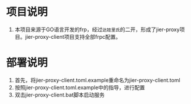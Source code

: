 
# 项目说明
1. 本项目来源于GO语言开发的frp，经过`达娃里氏`的二开，形成了jier-proxy项目。jier-proxy-client项目支持全部frpc配置。

# 部署说明
1. 首先，将jier-proxy-client.toml.example重命名为jier-proxy-client.toml
2. 按照jier-proxy-client.toml.example中的指导，进行配置
3. 双击jier-proxy-client.bat脚本启动服务